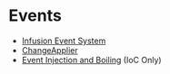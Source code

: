 # Events #

* [Infusion Event System](InfusionEventSystem.md)
* [ChangeApplier](ChangeApplier.md)
* [Event Injection and Boiling](EventInjectionAndBoiling.md) (IoC Only)